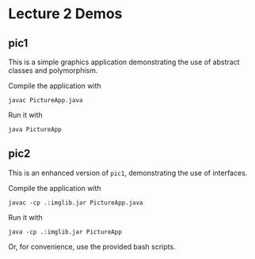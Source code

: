 # Lecture 2 Demos

## pic1

This is a simple graphics application demonstrating the use of abstract
classes and polymorphism.

Compile the application with

    javac PictureApp.java

Run it with

    java PictureApp

## pic2

This is an enhanced version of `pic1`, demonstrating the use of interfaces.

Compile the application with

    javac -cp .:imglib.jar PictureApp.java

Run it with

    java -cp .:imglib.jar PictureApp

Or, for convenience, use the provided bash scripts.
